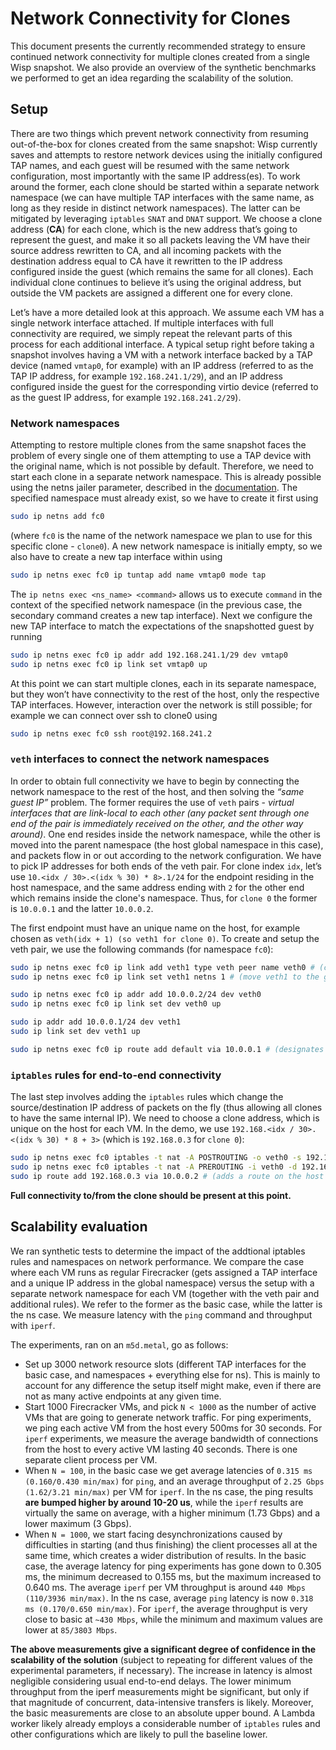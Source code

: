 # Network Connectivity for Clones

This document presents the currently recommended strategy to ensure
continued network connectivity for multiple clones created from a single
Wisp snapshot. We also provide an overview of the synthetic benchmarks
we performed to get an idea regarding the scalability of the solution.

## Setup

There are two things which prevent network connectivity from resuming
out-of-the-box for clones created from the same snapshot: Wisp currently
saves and attempts to restore network devices using the initially
configured TAP names, and each guest will be resumed with the same
network configuration, most importantly with the same IP address(es).
To work around the former, each clone should be started within a
separate network namespace (we can have multiple TAP interfaces with the
same name, as long as they reside in distinct network namespaces).
The latter can be mitigated by leveraging `iptables` `SNAT` and `DNAT`
support. We choose a clone address (**CA**) for each clone, which is the
new address that’s going to represent the guest, and make it so all
packets leaving the VM have their source address rewritten to CA,
and all incoming packets with the destination address equal to CA
have it rewritten to the IP address configured inside the guest (which
remains the same for all clones). Each individual clone continues to
believe it’s using the original address, but outside the VM packets are
assigned a different one for every clone.

Let’s have a more detailed look at this approach. We assume each VM has
a single network interface attached. If multiple interfaces with full
connectivity are required, we simply repeat the relevant parts of this
process for each additional interface. A typical setup right before
taking a snapshot involves having a VM with a network interface backed
by a TAP device (named `vmtap0`, for example) with an IP address
(referred to as the TAP IP address, for example `192.168.241.1/29`), and
an IP address configured inside the guest for the corresponding virtio
device (referred to as the guest IP address, for example
`192.168.241.2/29`).

### Network namespaces

Attempting to restore multiple clones from the same snapshot faces the
problem of every single one of them attempting to use a TAP device with
the original name, which is not possible by default. Therefore, we need
to start each clone in a separate network namespace. This is already
possible using the netns jailer parameter, described in the
[documentation](../jailer.md). The specified namespace must already
exist, so we have to create it first using

```bash
sudo ip netns add fc0
```

(where `fc0` is the name of the network namespace we plan to use for
this specific clone - `clone0`). A new network namespace is initially
empty, so we also have to create a new tap interface within using

```bash
sudo ip netns exec fc0 ip tuntap add name vmtap0 mode tap
```

The `ip netns exec <ns_name> <command>` allows us to execute `command`
in the context of the specified network namespace (in the previous case,
the secondary command creates a new tap interface). Next we configure
the new TAP interface to match the expectations of the snapshotted guest
by running

```bash
sudo ip netns exec fc0 ip addr add 192.168.241.1/29 dev vmtap0
sudo ip netns exec fc0 ip link set vmtap0 up
```

At this point we can start multiple clones, each in its separate
namespace, but they won’t have connectivity to the rest of the host,
only the respective TAP interfaces. However, interaction over the
network is still possible; for example we can connect over ssh to
clone0 using

```bash
sudo ip netns exec fc0 ssh root@192.168.241.2
```

### `veth` interfaces to connect the network namespaces

In order to obtain full connectivity we have to begin by connecting the
network namespace to the rest of the host, and then solving the
*“same guest IP”* problem. The former requires the use of `veth`
pairs - *virtual interfaces that are link-local to each other (any
packet sent through one end of the pair is immediately received on the
other, and the other way around)*.
One end resides inside the network namespace, while the other is moved
into the parent namespace (the host global namespace in this case),
and packets flow in or out according to the network configuration. We
have to pick IP addresses for both ends of the veth pair. For clone
index `idx`, let’s use `10.<idx / 30>.<(idx % 30) * 8>.1/24` for the
endpoint residing in the host namespace, and the same address ending
with `2` for the other end which remains inside the clone's namespace.
Thus, for `clone 0` the former is `10.0.0.1` and the latter `10.0.0.2`.

The first endpoint must have an unique name on the host, for example
chosen as `veth(idx + 1) (so veth1 for clone 0)`. To create and setup
the veth pair, we use the following commands (for namespace `fc0`):

```bash
sudo ip netns exec fc0 ip link add veth1 type veth peer name veth0 # (creates the veth pair inside the namespace)
sudo ip netns exec fc0 ip link set veth1 netns 1 # (move veth1 to the global host namespace)

sudo ip netns exec fc0 ip addr add 10.0.0.2/24 dev veth0
sudo ip netns exec fc0 ip link set dev veth0 up

sudo ip addr add 10.0.0.1/24 dev veth1
sudo ip link set dev veth1 up

sudo ip netns exec fc0 ip route add default via 10.0.0.1 # (designates the outer end as default gateway for packets leaving the namespace)
```

### `iptables` rules for end-to-end connectivity

The last step involves adding the `iptables` rules which change the
source/destination IP address of packets on the fly (thus allowing all
clones to have the same internal IP). We need to choose a clone address,
which is unique on the host for each VM. In the demo, we use
`192.168.<idx / 30>.<(idx % 30) * 8 + 3>` (which is `192.168.0.3` for
`clone 0`):

```bash
sudo ip netns exec fc0 iptables -t nat -A POSTROUTING -o veth0 -s 192.168.241.2 -j SNAT --to 192.168.0.3 # (for packets that leave the namespace and have the source IP address of the original guest, rewrite the source address to clone address 192.168.0.3)
sudo ip netns exec fc0 iptables -t nat -A PREROUTING -i veth0 -d 192.168.0.3 -j DNAT —to 192.168.241.2 # (does the reverse operation; rewrites the destination address of packets heading towards the clone address to 192.168.241.2)
sudo ip route add 192.168.0.3 via 10.0.0.2 # (adds a route on the host for the clone address)
```

**Full connectivity to/from the clone should be present at this point.**

## Scalability evaluation

We ran synthetic tests to determine the impact of the addtional iptables
rules and namespaces on network performance. We compare the case where
each VM runs as regular Firecracker (gets assigned a TAP interface and a
unique IP address in the global namespace) versus the setup with a
separate network namespace for each VM (together with the veth pair and
additional rules). We refer to the former as the basic case, while the
latter is the ns case. We measure latency with the `ping` command and
throughput with `iperf`.

The experiments, ran on an `m5d.metal`, go as follows:

* Set up 3000 network resource slots (different TAP interfaces for the
  basic case, and namespaces + everything else for ns). This is mainly
  to account for any difference the setup itself might make, even if
  there are not as many active endpoints at any given time.
* Start 1000 Firecracker VMs, and pick `N < 1000` as the number of
  active VMs that are going to generate network traffic. For ping
  experiments, we ping each active VM from the host every 500ms for 30
  seconds. For `iperf` experiments, we measure the average bandwidth of
  connections from the host to every active VM lasting 40 seconds.
  There is one separate client process per VM.
* When `N = 100`, in the basic case we get average latencies of `0.315
  ms (0.160/0.430 min/max)` for `ping`, and an average throughput of
  `2.25 Gbps (1.62/3.21 min/max)` per VM for `iperf`. In the ns case,
  the ping results **are bumped higher by around 10-20 us**, while the
  `iperf` results are virtually the same on average, with a higher
  minimum (1.73 Gbps) and a lower maximum (3 Gbps).
* When `N = 1000`, we start facing desynchronizations caused by
  difficulties in starting (and thus finishing) the client processes all
  at the same time, which creates a wider distribution of results. In
  the basic case, the average latency for ping  experiments has gone
  down to 0.305 ms, the minimum decreased to 0.155 ms, but the maximum
  increased to 0.640 ms. The average `iperf` per VM throughput is around
  `440 Mbps (110/3936 min/max)`. In the ns case, average `ping` latency
  is now `0.318 ms (0.170/0.650 min/max)`. For `iperf`, the average
  throughput is very close to basic at `~430 Mbps`, while the minimum
  and maximum values are lower at `85/3803 Mbps`.

**The above measurements give a significant degree of confidence in the
scalability of the solution** (subject to repeating for different values
of the experimental parameters, if necessary). The increase in latency
is almost negligible considering usual end-to-end delays. The lower
minimum throughput from the iperf measurements might be significant, but
only if that magnitude of concurrent, data-intensive transfers is likely.
Moreover, the basic measurements are close to an absolute upper bound.
A Lambda worker likely already employs a considerable number of
`iptables` rules and other configurations which are likely to pull the
baseline lower.
